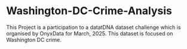 # Washington-DC-Crime-Analysis
This Project is a participation to a datatDNA dataset challenge which is organised by OnyxData for March, 2025. This dataset is focused on Washington DC crime.
